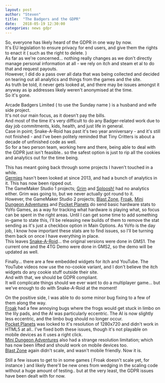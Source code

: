 ```yaml
---
layout: post
author: "Steven"
title:  "The Badgers and the GDPR"
date:   2018-05-19 12:30:00
categories: news gdpr
---
```


So, everyone has likely heard of the GDPR in one way by now.<br />
It's EU legislation to ensure privacy for end users, and give them the rights to enact it ( such as the right to delete. )<br />
As far as we're concerned... nothing really changes as we don't directly manage personal information at all - we rely on itch and steam et al to do that and request payouts.<br />
However, I did do a pass over all data that was being collected and decided on tearing out all analytics and things from the games and the site.<br />
As truth be told, it never gets looked at, and there may be issues amongst it anyway as ip addresses likely weren't anonymised at the time.<br />
So it's gone.

Arcade Badgers Limited ( to use the Sunday name ) is a husband and wife side project.<br />
It's not our main focus, as it doesn't pay the bills.<br />
And most of the time it's very difficult to do any Badger-related work due to day job commitments, kids, health, and just life in general.<br />
Case in point; Snake-A-Roid has past it's two year anniversary - and it's still not finished - and I've been politely reminded that Tiny Critters is about a decade of unfinished code as well.<br />
So for a two person team, working here and there, being able to deal with the GDPR just isn't feasible.. so the safest option is just to rip all the cookies and analytics out for the time being.<br />

This has meant going back through some projects I haven't touched in a while.<br />
[Germies][Germies] hasn't been looked at since 2013, and had a bunch of analytics in it. This has now been ripped out.<br />
The GameMaker Studio 1 projects; [Grim][Grim] and [Sploosh!][Sploosh] had no analytics either. Grim was going to, but we never actually got round to it.<br />
However, the GameMaker Studio 2 projects; [Blast Zone][BlastZone], [Froak][Froak], [Mini Dungeon Adventures][MiniDungeonAdventures] and [Pocket Planets][PocketPlanets] do send basic hardware stats to YoYo Games, as a way for tracking what hardware is playing what, so focus can be spent in the right areas. Until I can get some time to add something in-game to state this, I'll be releasing new builds of them to remove the stat sending as it's just a checkbox option in Main Options. As YoYo is the day job, I know how important these stats are to find issues, so I'll be turning them back on once I have everything in place.<br />
This leaves [Snake-A-Roid][SnakeARoid]... the original versions were done in GMS1. The current one and the 4TG Demo were done in GMS2, so the demo will be updated as well.

Finally... there are a few embedded widgets for itch and YouTube. The YouTube videos now use the no-cookie variant, and I don't believe the itch widgets do any cookie stuff outside their site.<br />
And with that, we should be GDPR compliant.<br />
It will complicate things should we ever want to do a multiplayer game... but we've enough to do with Snake-A-Roid at the moment!

On the positive side, I was able to do some minor bug fixing to a few of them along the way.<br />
[Froak][Froak] had a few annoying bugs where the frogs would get stuck in limbo on the lily pads, and the AI was particularly eccentric. The AI is now slightly less eccentric, and the limbo bug should no longer occur.<br />
[Pocket Planets][PocketPlanets] was locked to it's resolution of 1280x720 and didn't work in HTML5 at all.. I've fixed both these issues, though it's not playable on mobile devices as it uses a right click.<br />
[Mini Dungeon Adventures][MiniDungeonAdventures] also had a strange resolution limitation; which has now been lifted and should work on mobile devices too.<br />
[Blast Zone][BlastZone] again didn't scale, and wasn't mobile friendly. Now it is.

Still a few issues to get to in some games ( Froak doesn't scale yet, for instance ) and likely there'll be new ones from wedging in the scaling code without a huge amount of testing.. but at the very least, the GDPR issues have been dealt with for now.

[Germies]: http://germies.arcadebadgers.co.uk
[Grim]: https://arcadebadgers.itch.io/grim
[Froak]: https://arcadebadgers.itch.io/froak
[Sploosh]: https://arcadebadgers.itch.io/sploosh
[SnakeARoid]: https://arcadebadgers.itch.io/snake-a-roid
[MiniDungeonAdventures]: https://arcadebadgers.itch.io/mini-dungeon-adventures
[PocketPlanets]: https://arcadebadgers.itch.io/pocket-planets
[js1k]: http://www.js1k.com
[pollute]: https://js1k.com/2018-coins/demo/3088
[BlastZone]: https://arcadebadgers.itch.io/blast-zone
